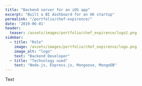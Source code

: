 ```yaml
---
title: "Backend server for an iOS app"
excerpt: "Built a BI dashboard for an UK startup"
permalink: "/portfolio/chef-expirence/"
date: '2019-06-01'
header:
  teaser: /assets/images/portfolio/chef_expirence/logo2.png
sidebar:
  - title: "Role"
    image: /assets/images/portfolio/chef_expirence/logo.png
    image_alt: "logo"
    text: "Backend Developer"
  - title: "Technology used"
    text: "Node.js, Express.js, Mongoose, MongoDB"
---
```


Text